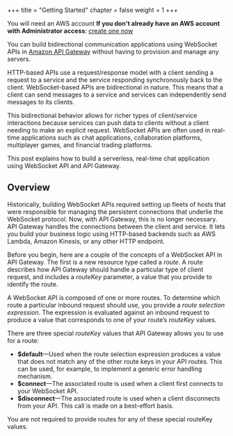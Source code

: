+++
title = "Getting Started"
chapter = false
weight = 1
+++


You will need an AWS account **If you don't already have an AWS account with Administrator access**: [create
one now](https://aws.amazon.com/getting-started/)
       
You can build bidirectional communication applications using WebSocket APIs in <a href="https://aws.amazon.com/api-gateway/" target="_blank" rel="noopener">Amazon API Gateway</a> without having to provision and manage any servers.

HTTP-based APIs use a request/response model with a client sending a request to a service and the service responding synchronously back to the client. WebSocket-based APIs are bidirectional in nature. This means that a client can send messages to a service and services can independently send messages to its clients.

This bidirectional behavior allows for richer types of client/service interactions because services can push data to clients without a client needing to make an explicit request. WebSocket APIs are often used in real-time applications such as chat applications, collaboration platforms, multiplayer games, and financial trading platforms.

This post explains how to build a serverless, real-time chat application using WebSocket API and API Gateway.

<h2>Overview</h2> 

Historically, building WebSocket APIs required setting up fleets of hosts that were responsible for managing the persistent connections that underlie the WebSocket protocol. Now, with API Gateway, this is no longer necessary. API Gateway handles the connections between the client and service. It lets you build your business logic using HTTP-based backends such as AWS Lambda, Amazon Kinesis, or any other HTTP endpoint.

Before you begin, here are a couple of the concepts of a WebSocket API in API Gateway. The first is a new resource type called a&nbsp;<em>route</em>. A route describes how API Gateway should handle a particular type of client request, and includes a&nbsp;<em>routeKey</em> parameter, a value that you provide to identify the route.

A WebSocket API is composed of one or more routes. To determine which route a particular inbound request should use, you provide a&nbsp;<em>route selection expression</em>. The expression is evaluated against an inbound request to produce a value that corresponds to one of your route’s <em>routeKey</em> values.

There are three special <em>routeKey</em> values that API Gateway allows you to use for a route:

<ul> 
        <li><strong>$default</strong>—Used when the route selection expression produces a value that does not match any of the other route keys in your API routes. This can be used, for example, to implement a generic error handling mechanism.</li> 
        <li><strong>$connect</strong>—The associated route is used when a client first connects to your WebSocket API.</li> 
        <li><strong>$disconnect</strong>—The associated route is used when a client disconnects from your API. This call is made on a best-effort basis.</li> 
</ul> 

You are not required to provide routes for any of these special routeKey values.

